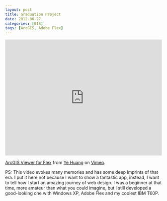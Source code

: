 ```yaml
---
layout: post
title: Graduation Project
date: 2012-06-27
categories: [GIS]
tags: [ArcGIS, Adobe Flex]
---
```


<iframe src="https://player.vimeo.com/video/79573876" width="100%" height="375" frameborder="0" webkitallowfullscreen mozallowfullscreen allowfullscreen></iframe>
<p><a href="https://vimeo.com/79573876">ArcGIS Viewer for Flex</a> from <a href="https://vimeo.com/user22741519">Ye Huang</a> on <a href="https://vimeo.com">Vimeo</a>.</p>

PS: This video evokes many memories and has some deep imprints of that era. I put it here not because I want to show a fantastic app, instead, I want to tell how I start an amazing journey of web design. I was a beginner at that time, more amateur than what you could imagine, but I still developed a good-looking one with Windows XP, Adobe Flex and my coolest IBM T60P. 